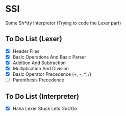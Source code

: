 # SSI
Some Sh*tty Interpreter
(Trying to code the Lexer part)

## To Do List (Lexer)

- [x] Header Files 
- [x] Basic Operations And Basic Parser
- [x] Addition And Subtraction
- [x] Multiplication And Division
- [x] Basic Operator Precedence (+, -, *, /)
- [ ] Parenthesis Precedence

## To Do List (Interpreter)

- [x] Haha Lexer Stuck Lets GoOOo